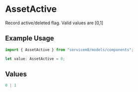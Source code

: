 # AssetActive

Record active/deleted flag.  Valid values are [0,1]

## Example Usage

```typescript
import { AssetActive } from "servicem8/models/components";

let value: AssetActive = 0;
```

## Values

```typescript
0 | 1
```